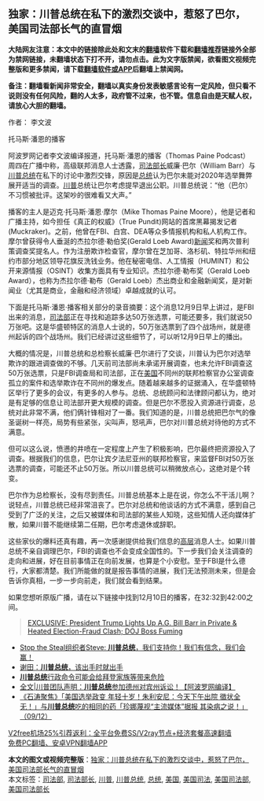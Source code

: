  <h2>独家：川普总统在私下的激烈交谈中，惹怒了巴尔， 美国司法部长气的直冒烟</h2> <p class="notice"><b>大陆网友注意：本文中的链接除此处和文末的<a href="https://github.com/bannedbook/fanqiang" >翻墙</a>软件下载和<a href="https://github.com/killgcd/justmysocks/blob/master/README.md">翻墙推荐</a>链接外全部为禁网链接，未翻墙状态下打不开，请勿点击。此为文字版禁闻，欲看图文视频完整版和更多禁闻，请下载<a href="https://github.com/bannedbook/fanqiang">翻墙软件或APP</a>后翻墙上禁闻网。</p><p>备注：翻墙看新闻非常安全，翻墙以真实身份发表敏感言论有一定风险，但只看不说则没有任何风险，翻的人太多，政府管不过来，也不管。信息自由是天赋人权，请放心大胆的翻墙。</b></p>  <div class="entry"> <p>作者： 李文波</p> <p id="summary">托马斯·潘恩的播客</p> <p>阿波罗网记者李文波编译报道，托马斯·潘恩的播客（Thomas Paine Podcast）周四在广播中称，高级联邦消息人士透露，<a href="https://www.bannedbook.org/bnews/tag/%e5%8f%b8%e6%b3%95%e9%83%a8%e9%95%bf/" class="st_tag internal_tag" rel="tag" title="标签 司法部长 下的日志">司法部长</a>威廉·巴尔（William Barr）与<a href="https://www.bannedbook.org/bnews/tag/%E5%B7%9D%E6%99%AE%E6%80%BB%E7%BB%9F/" class="st_tag internal_tag" rel="tag" title="标签 川普总统 下的日志">川普总统</a>在私下的讨论中激烈交锋，原因是<a href="https://www.bannedbook.org/bnews/tag/%e6%80%bb%e7%bb%9f/" class="st_tag internal_tag" rel="tag" title="标签 总统 下的日志">总统</a>认为巴尔未能对2020年选举舞弊展开适当的调查。<a href="https://www.bannedbook.org/bnews/tag/%e5%b7%9d%e6%99%ae/" class="st_tag internal_tag" rel="tag" title="标签 川普 下的日志">川普</a>总统让巴尔考虑提早退出公职。川普总统说：“他（巴尔）不习惯被批评。这架吵的很难看又大声。”</p>  <p>播客的主人是迈克·托马斯·潘恩·摩尔（Mike Thomas Paine Moore），他是记者和广播主持，如今担任《真正的权威》（True Pundit)网站的首席黑幕揭发记者(Muckraker)。之前，他曾在FBI、白宫、DEA等众多情报机构和私人机构工作。摩尔曾获得令人垂涎的杰拉尔德·勒伯奖(Gerald Loeb Award)<span class='wp_keywordlink_affiliate'><a href="https://www.bannedbook.org/" title="新闻">新闻</a></span>奖和两次普利策调查奖提名人。作为注册欺诈检查官，摩尔曾在芝加哥、洛杉矶、特拉华州和纽约市部分地区领导花旗反洗钱业务。他在秘密电信、人工情报（HUMINT）和公开来源情报（OSINT）收集方面具有专业知识。杰拉尔德·勒布奖（Gerald Loeb Award），也称为杰拉尔德·勒布（Gerald Loeb）杰出商业和金融新闻奖，是对新闻业（尤其是商业，金融和经济领域）卓越成就的认可。</p> <p>下面是托马斯·潘恩·播客相关部分的录音摘要：这个消息12月9日早上讲过，是FBI出来的消息，<a href="https://www.bannedbook.org/bnews/tag/%e5%8f%b8%e6%b3%95%e9%83%a8/" class="st_tag internal_tag" rel="tag" title="标签 司法部 下的日志">司法部</a>正在寻找和追踪多达50万张选票，可能还要多，我们就说50万张吧。这是华盛顿特区的消息人士说的，50万张选票到了四个战场州，就是德州起诉的四个战场州。我们已经讲过这些细节了，可以听12月9日早上的播出。</p> <p>大概的情况是，川普总统和总检察长威廉·巴尔进行了交谈，川普认为巴尔对选举欺诈的跟进调查做的不够。几天前司法部尚未承诺开展调查，也未允许FBI调查这50万张选票，只是FBI调查局和司法部，正在<a href="https://www.bannedbook.org/bnews/tag/%e7%be%8e%e5%9b%bd/" class="st_tag internal_tag" rel="tag" title="标签 美国 下的日志">美国</a>不同州的联邦检察官办公室调查孤立的案件和选举欺诈在不同州的爆发点。随着越来越多的证据涌入，在华盛顿特区举行了更多的会议，有更多的人参与。总统、总统顾问和法律顾问都认为，绝对是有足够的信息让司法部开更大规模的调查。但是巴尔不愿投入资源进行调查，总统对此非常不满，他们俩针锋相对了一番。我们知道的是，川普总统把巴尔气的像圣诞树一样亮，局势有些紧张，尖叫声，怒吼声，巴尔对川普总统对待他的方式不满意。</p>  <p>但可以这么说，愤懑的井喷在一定程度上产生了积极影响，巴尔最终把资源投入了调查。根据我们的信息，巴尔让宾夕法尼亚州的联邦检察官，来监督FBI对50万张选票的调查，可能还不止50万张。所以川普总统可以稍微放点心，这绝对是个转变。</p> <p>巴尔作为总检察长，没有尽到责任。川普总统基本上是在说，你怎么不干活儿啊？说轻点，川普总统已经非常沮丧了。巴尔对总统和他谈话的方式不满意，感到自己受到了广泛的关注，之后又被媒体和司法部的某些人知晓，这些知情人还向媒体扩散，如果川普不能继续第二任期，巴尔考虑退休或辞职。</p> <p>这些家伙的爆料还真有趣，再一次感谢提供给我们信息的<span class='wp_keywordlink_affiliate'><a href="https://www.bannedbook.org/bnews/ccpdope/" title="中共高层内幕" target="_blank">高层</a></span>消息人士。如果川普总统不亲自调理巴尔，FBI的调查也不会变成全国性的。下一步我们会关注调查的走向和进展，好在目前事情正在向前发展，也算是个小安慰。至于FBI是什么德行，大家都清楚。我们所能做的就是报告事情的进展，我们无法预测未来，但是会告诉你真相，一步一步向前走，我们就会看到结果。</p>  <p>如果您想听原版广播，请在以下链接中找到12月10日的播客，在32:32到42:00之间。</p> <blockquote class="wp-embedded-content" data-secret="wgpZWe9DwB"><p><a href="https://truepundit.com/exclusive-president-trump-lights-up-a-g-bill-barr-in-private-doj-boss-fuming/">EXCLUSIVE: President Trump Lights Up A.G. Bill Barr in Private &#038; Heated Election-Fraud Clash; DOJ Boss Fuming</a></p></blockquote> <ul class='op-related-articles' title='相关阅读'> <li><a href='https://www.bannedbook.org/bnews/bannedvideo/20201211/1445549.html' target='_blank'>Stop the Steal组织者Steve: <b>川普总统</b>，我们支持你！我们有信念，我们会赢！</a></li> <li><a href='https://www.bannedbook.org/bnews/ssgc/20201211/1445539.html' target='_blank'>谢田：<b>川普总统</b>，该出手时就出手</a></li> <li><a href='https://www.bannedbook.org/bnews/comments/20201210/1445148.html' target='_blank'><b>川普总统</b>行政命令可能会给拜登家族等带来危险</a></li> <li><a href='https://www.bannedbook.org/bnews/cnnews/20201210/1445106.html' target='_blank'>全文|川普团队声明：<b>川普总统</b>参加德州对宾州诉讼！【阿波罗网编译】</a></li> <li><a href='https://www.bannedbook.org/bnews/bannedvideo/20201210/1444930.html' target='_blank'>《石涛聚焦》「美国选举政变 年轻十岁！朱利安尼：今天下午出院 徵状全无！」与<b>川普总统</b>吃的相同的药「珍娜蔑视“主流媒体”据报 其染病之说！」（09/12）</a></li> </ul> <p class="texttj"> <a href="https://github.com/bannedbook/fanqiang/wiki/V2ray%E6%9C%BA%E5%9C%BA" target="_blank">V2free机场25%引荐返利：全平台免费SS/V2ray节点+经济套餐高速翻墙</a><br/> <a href="https://github.com/bannedbook/fanqiang/wiki/%E7%A6%81%E9%97%BB%E7%BD%91%E5%AE%89%E5%8D%93%E7%BF%BB%E5%A2%99%E6%96%B0%E9%97%BBAPP" target="_blank">免费PC翻墙、安卓VPN翻墙APP</a></p><p></p> <a name='sharetosocial'></a>       <div><b>本文的图文或视频完整版</b>：<a href='https://www.bannedbook.org/bnews/cnnews/20201211/1445566.html'>独家：川普总统在私下的激烈交谈中，惹怒了巴尔， 美国司法部长气的直冒烟</a></div>  </div><!--END ENTRY--> <div class="postfooter"> <div>本文标签：<a href="https://www.bannedbook.org/bnews/tag/%e5%8f%b8%e6%b3%95%e9%83%a8/" rel="tag">司法部</a>, <a href="https://www.bannedbook.org/bnews/tag/%e5%8f%b8%e6%b3%95%e9%83%a8%e9%95%bf/" rel="tag">司法部长</a>, <a href="https://www.bannedbook.org/bnews/tag/%e5%b7%9d%e6%99%ae/" rel="tag">川普</a>, <a href="https://www.bannedbook.org/bnews/tag/%E5%B7%9D%E6%99%AE%E6%80%BB%E7%BB%9F/" rel="tag">川普总统</a>, <a href="https://www.bannedbook.org/bnews/tag/%e6%80%bb%e7%bb%9f/" rel="tag">总统</a>, <a href="https://www.bannedbook.org/bnews/tag/%e7%be%8e%e5%9b%bd/" rel="tag">美国</a>, <a href="https://www.bannedbook.org/bnews/tag/%E7%BE%8E%E5%9B%BD%E5%8F%B8%E6%B3%95/" rel="tag">美国司法</a>, <a href="https://www.bannedbook.org/bnews/tag/%E7%BE%8E%E5%9B%BD%E5%8F%B8%E6%B3%95%E9%83%A8/" rel="tag">美国司法部</a>, <a href="https://www.bannedbook.org/bnews/tag/%E7%BE%8E%E5%9B%BD%E5%8F%B8%E6%B3%95%E9%83%A8%E9%95%BF/" rel="tag">美国司法部长</a></div>  </div><!--END POSTFOOTER--> 